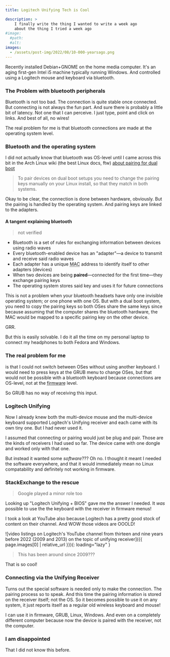 ```yaml
---
title: Logitech Unifying Tech is Cool

description: >
    I finally write the thing I wanted to write a week ago
    about the thing I tried a week ago
#image:
  #path:
  #alt:
images:
  - /assets/post-img/2022/08/10-000-yearsago.png
---
```


Recently installed Debian+GNOME on the home media computer.
It's an aging first-gen Intel i5 machine typically running Windows.
And controlled using a Logitech mouse and keyboard via bluetooth.

### The Problem with bluetooth peripherals

Bluetooth is not too bad. The connection is quite stable once
connected. But connecting is not always the fun part. And sure
there is probably a little bit of latency. Not one that I can
perceive. I just type, point and click on links. And best of
all, no wires!

The real problem for me is that bluetooth connections are made
at the operating system level.

### Bluetooth and the operating system

I did not actually know that bluetooth was OS-level until I
came across this bit in the Arch Linux wiki (the best Linux docs, ftw)
[about pairing for dual boot](https://wiki.archlinux.org/title/bluetooth#Dual_boot_pairing)

> To pair devices on dual boot setups you need to change the pairing
> keys manually on your Linux install, so that they match in both systems.

Okay to be clear, the connection is done between hardware, obviously.
But the pairing is handled by the operating system. And pairing keys
are linked to the adapters.

#### A tangent explaining bluetooth
> not verified

- Bluetooth is a set of rules for exchanging information between devices
using radio waves
- Every bluetooth-enabled device has an "adapter"&mdash;a device to
transmit and receive said radio waves
- Each adapter has a unique <abbr title="media access control">MAC</abbr> address
to identify itself to other adapters (devices)
- When two devices are being **paired**&mdash;connected for the first time&mdash;they exchange pairing keys
- The operating system stores said key and uses it for future connections

This is not a problem when your bluetooth headsets have only one invisible
operating system; or one phone with one OS. But with a dual boot system,
you need to copy the pairing keys so both OSes share the same keys since
because assuming that the computer shares the bluetooth hardware, the MAC
would be mapped to a specific pairing key on the other device.

GRR.

But this is easily solvable. I do it all the time on my personal laptop
to connect my headphones to both Fedora and Windows.

### The real problem for me

is that I could not switch between OSes without using another keyboard.
I would need to press keys at the GRUB menu to change OSes, but that
would not be possible with a bluetooth keyboard because connections
are OS-level, not at the <abbr title="BIOS/UEFI">firmware</abbr> level.

So GRUB has no way of receiving this input.

### Logitech Unifying

Now I already knew both the multi-device mouse and the multi-device keyboard
supported Logitech's Unifying
receiver and each came with its own tiny one. But I had never used it.

I assumed that connecting or pairing would just be plug and pair. Those are
the kinds of receivers I had used so far. The device came with one dongle
and worked only with that one.

But instead it wanted some *software*??? Oh no. I thought it meant I needed
the software everywhere, and that it would immediately mean no Linux
compatability and definitely not working in firmware.

### StackExchange to the rescue
> Google played a minor role too

Looking up "Logitech Unifying + BIOS" gave me the answer I needed. It *was*
possible to use the the keyboard with the receiver in firmware menus!

I took a look at YouTube also because Logitech has a pretty good stock of
content on their channel. And WOW those videos are OOOLD!

![video listings on Logitech's YouTube channel from thirteen and nine years
before 2022 (2009 and 2013) on the topic of unifying receiver]({{ page.images[0] | relative_url }}){: loading="lazy" }

> This has been around since 2009???

That is so cool!

### Connecting via the Unifying Receiver

Turns out the special software is needed only to make the connection.
The pairing process so to speak. And this time the pairing information
is stored on the receiver itself; not the OS. So it becomes possible to
use it on any system, it just reports itself as a regular old wireless
keyboard and mouse!

I can use it in firmware, GRUB, Linux, Windows. And even on a completely
different computer because now the device is paired with the receiver,
not the computer.

### I am disappointed

That I did not know this before.

